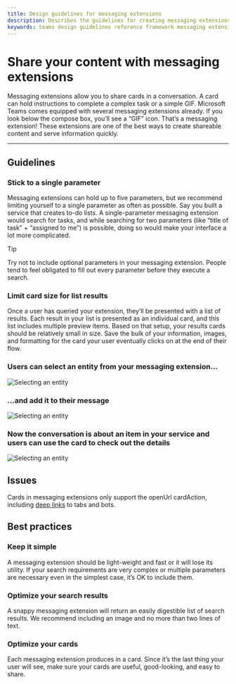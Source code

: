 ```yaml
---
title: Design guidelines for messaging extensions
description: Describes the guidelines for creating messaging extensions and sharing content
keywords: teams design guidelines reference framework messaging extensions
---
```

# Share your content with messaging extensions

Messaging extensions allow you to share cards in a conversation. A card can hold instructions to complete a complex task or a simple GIF. Microsoft Teams comes equipped with several messaging extensions already. If you look below the compose box, you’ll see a “GIF” icon. That’s a messaging extension! These extensions are one of the best ways to create shareable content and serve information quickly.

---

## Guidelines

### Stick to a single parameter

Messaging extensions can hold up to five parameters, but we recommend limiting yourself to a single parameter as often as possible. Say you built a service that creates to-do lists. A single-parameter messaging extension would search for tasks, and while searching for two parameters (like “title of task” + “assigned to me”) is possible, doing so would make your interface a lot more complicated.

> [!TIP]
> Try not to include optional parameters in your messaging extension. People tend to feel obligated to fill out every parameter before they execute a search.

### Limit card size for list results

Once a user has queried your extension, they’ll be presented with a list of results. Each result in your list is presented as an individual card, and this list includes multiple preview items. Based on that setup, your results cards should be relatively small in size. Save the bulk of your information, images, and formatting for the card your user eventually clicks on at the end of their flow.

### Users can select an entity from your messaging extension...

![Selecting an entity](~/assets/images/framework/framework_message-extensions_01.png)

### ...and add it to their message

![Selecting an entity](~/assets/images/framework/framework_message-extensions_02.png)

### Now the conversation is about an item in your service and users can use the card to check out the details

![Selecting an entity](~/assets/images/framework/framework_message-extensions_03.png)

## Issues

Cards in messaging extensions only support the openUrl cardAction, including [deep links](~/concepts/deep-links.md) to tabs and bots.

## Best practices

### Keep it simple

A messaging extension should be light-weight and fast or it will lose its utility. If your search requirements are very complex or multiple parameters are necessary even in the simplest case, it’s OK to include them.

### Optimize your search results

A snappy messaging extension will return an easily digestible list of search results. We recommend including an image and no more than two lines of text.

### Optimize your cards

Each messaging extension produces in a card. Since it’s the last thing your user will see, make sure your cards are useful, good-looking, and easy to share.